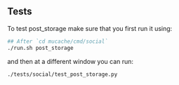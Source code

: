 ## Tests

To test post_storage make sure that you first run it using:
```sh
## After `cd mucache/cmd/social`
./run.sh post_storage
```

and then at a different window you can run:
```sh
./tests/social/test_post_storage.py
```

